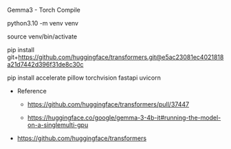 Gemma3 - Torch Compile

python3.10 -m venv venv

 source venv/bin/activate

pip install git+https://github.com/huggingface/transformers.git@e5ac23081ec4021818a21d7442d396f31de8c30c

pip install accelerate pillow torchvision fastapi uvicorn

- Reference
  - https://github.com/huggingface/transformers/pull/37447

  - https://huggingface.co/google/gemma-3-4b-it#running-the-model-on-a-singlemulti-gpu




- https://github.com/huggingface/transformers